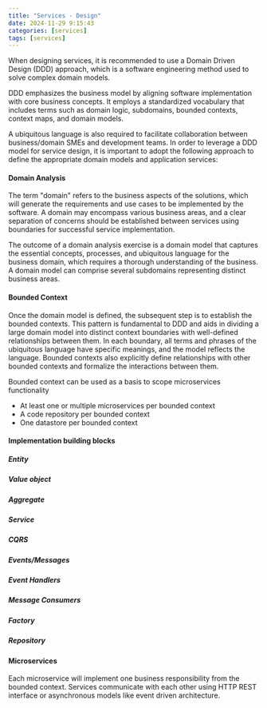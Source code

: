 ```yaml
---
title: "Services - Design"
date: 2024-11-29 9:15:43
categories: [services]
tags: [services]
---
```


When designing services, it is recommended to use a Domain Driven Design (DDD) approach, which is a software engineering method used to solve complex domain models.

DDD emphasizes the business model by aligning software implementation with core business concepts. It employs a standardized vocabulary that includes terms such as domain logic, subdomains, bounded contexts, context maps, and domain models.

A ubiquitous language is also required to facilitate collaboration between business/domain SMEs and development teams. In order to leverage a DDD model for service design, it is important to adopt the following approach to define the appropriate domain models and application services:

<h4>Domain Analysis</h4>
The term "domain" refers to the business aspects of the solutions, which will generate the requirements and use cases to be implemented by the software. A domain may encompass various business areas, and a clear separation of concerns should be established between services using boundaries for successful service implementation.

The outcome of a domain analysis exercise is a domain model that captures the essential concepts, processes, and ubiquitous language for the business domain, which requires a thorough understanding of the business. A domain model can comprise several subdomains representing distinct business areas.

<h4>Bounded Context</h4>
Once the domain model is defined, the subsequent step is to establish the bounded contexts. This pattern is fundamental to DDD and aids in dividing a large domain model into distinct context boundaries with well-defined relationships between them. In each boundary, all terms and phrases of the ubiquitous language have specific meanings, and the model reflects the language. Bounded contexts also explicitly define relationships with other bounded contexts and formalize the interactions between them.

Bounded context can be used as a basis to scope microservices functionality

<ul>
<li>At least one or multiple microservices per bounded context</li>
<li>A code repository per bounded context</li>
<li>One datastore per bounded context</li>
</ul>

<h4>Implementation building blocks</h4>
<h5>Entity</h5>
<h5>Value object</h5>
<h5>Aggregate</h5>
<h5>Service</h5>
<h5>CQRS</h5>
<h5>Events/Messages</h5>
<h5>Event Handlers</h5>
<h5>Message Consumers</h5>
<h5>Factory</h5>
<h5>Repository</h5>

<h4>Microservices</h4>
Each microservice will implement one business responsibility from the bounded context. Services communicate with each other using HTTP REST interface or asynchronous models like event driven architecture.
